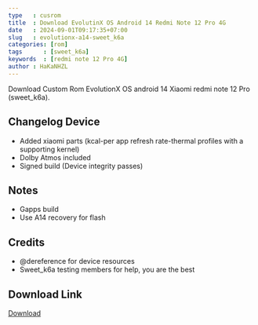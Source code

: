 ```yaml
---
type   : cusrom
title  : Download EvolutinX OS Android 14 Redmi Note 12 Pro 4G
date   : 2024-09-01T09:17:35+07:00
slug   : evolutionx-a14-sweet_k6a
categories: [rom]
tags      : [sweet_k6a]
keywords  : [redmi note 12 Pro 4G]
author : HaKaNHZL
---
```


Download Custom Rom EvolutionX OS android 14 Xiaomi redmi note 12 Pro (sweet_k6a).

## Changelog Device
- Added xiaomi parts (kcal-per app refresh rate-thermal profiles with a supporting kernel)
- Dolby Atmos included
- Signed build (Device integrity passes)

## Notes
- Gapps build 
- Use A14 recovery for flash

## Credits 
- @dereference for device resources 
- Sweet_k6a testing members for help, you are the best


## Download Link
[Download](https://sourceforge.net/projects/sweetk6a/files/EvolutionX-14.0-20240829-sweet2-v9.3-Unofficial.zip/download)


